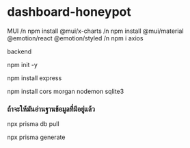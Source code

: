# dashboard-honeypot



MUI /n
npm install @mui/x-charts   /n
npm install @mui/material @emotion/react @emotion/styled    /n
npm i axios



backend 
<p>npm init -y</p>
<p>npm install express</p>
<p>npm install cors morgan nodemon sqlite3</p>


<h3>ถ้าจะให้มันอ่านฐานข้อมูลที่มีอยู่แล้ว</h3>
<p>npx prisma db pull</p>
<p>npx prisma generate</p>